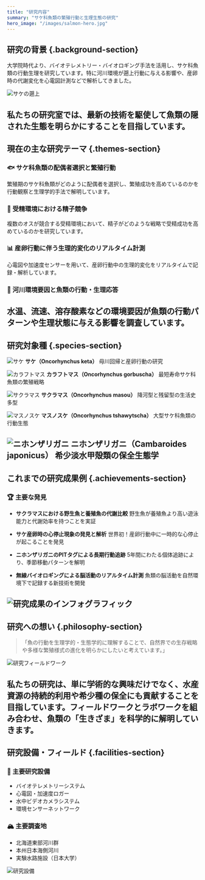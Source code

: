 ```yaml
---
title: "研究内容"
summary: "サケ科魚類の繁殖行動と生理生態の研究"
hero_image: "/images/salmon-hero.jpg"
---
```

## 研究の背景 {.background-section}
大学院時代より、バイオテレメトリー・バイオロギング手法を活用し、サケ科魚類の行動生理を研究しています。特に河川環境が遡上行動に与える影響や、産卵時の代謝変化を心電図計測などで解析してきました。

![サケの遡上](/images/salmon-migration.jpg)

私たちの研究室では、最新の技術を駆使して魚類の隠された生態を明らかにすることを目指しています。
---
## 現在の主な研究テーマ {.themes-section}
### 🐟 サケ科魚類の配偶者選択と繁殖行動
繁殖期のサケ科魚類がどのように配偶者を選択し、繁殖成功を高めているのかを行動観察と生理学的手法で解明しています。

### 🧬 受精環境における精子競争
複数のオスが競合する受精環境において、精子がどのような戦略で受精成功を高めているのかを研究しています。

### 📊 産卵行動に伴う生理的変化のリアルタイム計測
心電図や加速度センサーを用いて、産卵行動中の生理的変化をリアルタイムで記録・解析しています。

### 🌊 河川環境要因と魚類の行動・生理応答
水温、流速、溶存酸素などの環境要因が魚類の行動パターンや生理状態に与える影響を調査しています。
---
## 研究対象種 {.species-section}
![サケ](/images/species/salmon.jpg)
**サケ（Oncorhynchus keta）**
母川回帰と産卵行動の研究

![カラフトマス](/images/species/pink-salmon.jpg)
**カラフトマス（Oncorhynchus gorbuscha）**
最短寿命サケ科魚類の繁殖戦略

![サクラマス](/images/species/masu-salmon.jpg)
**サクラマス（Oncorhynchus masou）**
降河型と残留型の生活史多型

![マスノスケ](/images/species/chinook-salmon.jpg)
**マスノスケ（Oncorhynchus tshawytscha）**
大型サケ科魚類の行動生態

![ニホンザリガニ](/images/species/crayfish.jpg)
**ニホンザリガニ（Cambaroides japonicus）**
希少淡水甲殻類の保全生態学
---
## これまでの研究成果例 {.achievements-section}
### 🏆 主要な発見
- **サクラマスにおける野生魚と養殖魚の代謝比較**
  野生魚が養殖魚より高い遊泳能力と代謝効率を持つことを実証
  
- **サケ産卵時の心停止現象の発見と解析**
  世界初！産卵行動中に一時的な心停止が起こることを発見
  
- **ニホンザリガニのPITタグによる長期行動追跡**
  5年間にわたる個体追跡により、季節移動パターンを解明
  
- **無線バイオロギングによる脳活動のリアルタイム計測**
  魚類の脳活動を自然環境下で記録する新技術を開発

![研究成果のインフォグラフィック](/images/research-achievements.png)
---
## 研究への想い {.philosophy-section}
> 「魚の行動を生理学的・生態学的に理解することで、自然界での生存戦略や多様な繁殖様式の進化を明らかにしたいと考えています。」

![研究フィールドワーク](/images/fieldwork.jpg)

私たちの研究は、単に学術的な興味だけでなく、水産資源の持続的利用や希少種の保全にも貢献することを目指しています。フィールドワークとラボワークを組み合わせ、魚類の「生きざま」を科学的に解明していきます。
---
## 研究設備・フィールド {.facilities-section}
### 🔬 主要研究設備
- バイオテレメトリーシステム
- 心電図・加速度ロガー
- 水中ビデオカメラシステム
- 環境センサーネットワーク

### 🏔️ 主要調査地
- 北海道東部河川群
- 本州日本海側河川
- 実験水路施設（日本大学）

![研究設備](/images/research-equipment.jpg)